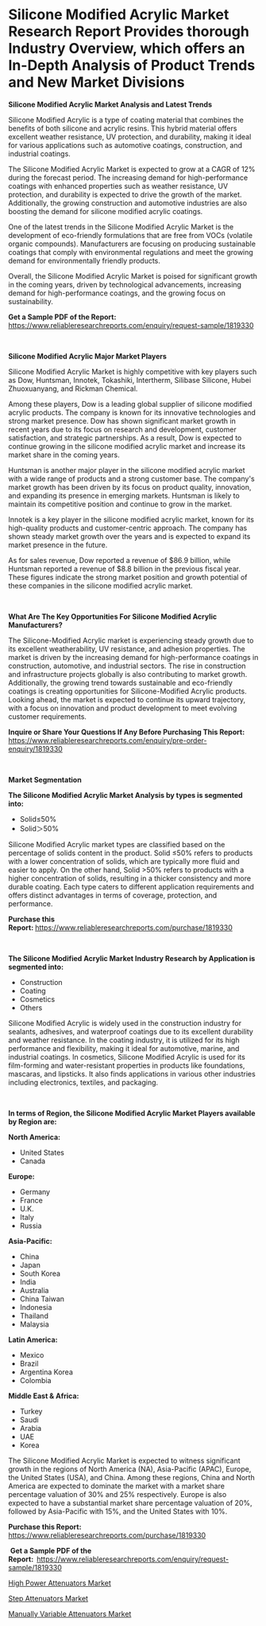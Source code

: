 <p><h1>Silicone Modified Acrylic Market Research Report Provides thorough Industry Overview, which offers an In-Depth Analysis of Product Trends and New Market Divisions</h1></p><p><strong>Silicone Modified Acrylic Market Analysis and Latest Trends</strong></p>
<p><p>Silicone Modified Acrylic is a type of coating material that combines the benefits of both silicone and acrylic resins. This hybrid material offers excellent weather resistance, UV protection, and durability, making it ideal for various applications such as automotive coatings, construction, and industrial coatings.</p><p>The Silicone Modified Acrylic Market is expected to grow at a CAGR of 12% during the forecast period. The increasing demand for high-performance coatings with enhanced properties such as weather resistance, UV protection, and durability is expected to drive the growth of the market. Additionally, the growing construction and automotive industries are also boosting the demand for silicone modified acrylic coatings.</p><p>One of the latest trends in the Silicone Modified Acrylic Market is the development of eco-friendly formulations that are free from VOCs (volatile organic compounds). Manufacturers are focusing on producing sustainable coatings that comply with environmental regulations and meet the growing demand for environmentally friendly products.</p><p>Overall, the Silicone Modified Acrylic Market is poised for significant growth in the coming years, driven by technological advancements, increasing demand for high-performance coatings, and the growing focus on sustainability.</p></p>
<p><strong>Get a Sample PDF of the Report:&nbsp;</strong> <a href="https://www.reliableresearchreports.com/enquiry/request-sample/1819330">https://www.reliableresearchreports.com/enquiry/request-sample/1819330</a></p>
<p>&nbsp;</p>
<p><strong>Silicone Modified Acrylic Major Market Players</strong></p>
<p><p>Silicone Modified Acrylic Market is highly competitive with key players such as Dow, Huntsman, Innotek, Tokashiki, Intertherm, Silibase Silicone, Hubei Zhuoxuanyang, and Rickman Chemical. </p><p>Among these players, Dow is a leading global supplier of silicone modified acrylic products. The company is known for its innovative technologies and strong market presence. Dow has shown significant market growth in recent years due to its focus on research and development, customer satisfaction, and strategic partnerships. As a result, Dow is expected to continue growing in the silicone modified acrylic market and increase its market share in the coming years.</p><p>Huntsman is another major player in the silicone modified acrylic market with a wide range of products and a strong customer base. The company's market growth has been driven by its focus on product quality, innovation, and expanding its presence in emerging markets. Huntsman is likely to maintain its competitive position and continue to grow in the market.</p><p>Innotek is a key player in the silicone modified acrylic market, known for its high-quality products and customer-centric approach. The company has shown steady market growth over the years and is expected to expand its market presence in the future.</p><p>As for sales revenue, Dow reported a revenue of $86.9 billion, while Huntsman reported a revenue of $8.8 billion in the previous fiscal year. These figures indicate the strong market position and growth potential of these companies in the silicone modified acrylic market.</p></p>
<p>&nbsp;</p>
<p><strong>What Are The Key Opportunities For Silicone Modified Acrylic Manufacturers?</strong></p>
<p><p>The Silicone-Modified Acrylic market is experiencing steady growth due to its excellent weatherability, UV resistance, and adhesion properties. The market is driven by the increasing demand for high-performance coatings in construction, automotive, and industrial sectors. The rise in construction and infrastructure projects globally is also contributing to market growth. Additionally, the growing trend towards sustainable and eco-friendly coatings is creating opportunities for Silicone-Modified Acrylic products. Looking ahead, the market is expected to continue its upward trajectory, with a focus on innovation and product development to meet evolving customer requirements.</p></p>
<p><strong>Inquire or Share Your Questions If Any Before Purchasing This Report:</strong> <a href="https://www.reliableresearchreports.com/enquiry/pre-order-enquiry/1819330">https://www.reliableresearchreports.com/enquiry/pre-order-enquiry/1819330</a></p>
<p>&nbsp;</p>
<p><strong>Market Segmentation</strong></p>
<p><strong>The Silicone Modified Acrylic Market Analysis by types is segmented into:</strong></p>
<p><ul><li>Solid≤50%</li><li>Solid＞50%</li></ul></p>
<p><p>Silicone Modified Acrylic market types are classified based on the percentage of solids content in the product. Solid ≤50% refers to products with a lower concentration of solids, which are typically more fluid and easier to apply. On the other hand, Solid >50% refers to products with a higher concentration of solids, resulting in a thicker consistency and more durable coating. Each type caters to different application requirements and offers distinct advantages in terms of coverage, protection, and performance.</p></p>
<p><strong>Purchase this Report:&nbsp;</strong><a href="https://www.reliableresearchreports.com/purchase/1819330">https://www.reliableresearchreports.com/purchase/1819330</a></p>
<p>&nbsp;</p>
<p><strong>The Silicone Modified Acrylic Market Industry Research by Application is segmented into:</strong></p>
<p><ul><li>Construction</li><li>Coating</li><li>Cosmetics</li><li>Others</li></ul></p>
<p><p>Silicone Modified Acrylic is widely used in the construction industry for sealants, adhesives, and waterproof coatings due to its excellent durability and weather resistance. In the coating industry, it is utilized for its high performance and flexibility, making it ideal for automotive, marine, and industrial coatings. In cosmetics, Silicone Modified Acrylic is used for its film-forming and water-resistant properties in products like foundations, mascaras, and lipsticks. It also finds applications in various other industries including electronics, textiles, and packaging.</p></p>
<p>&nbsp;</p>
<p><strong>In terms of Region, the Silicone Modified Acrylic Market Players available by Region are:</strong></p>
<p>
    <p> <strong> North America: </strong>
        <ul>
            <li>United States</li>
            <li>Canada</li>
        </ul>
        </p> 
    <p> <strong> Europe: </strong>
        <ul>
            <li>Germany</li>
            <li>France</li>
            <li>U.K.</li>
            <li>Italy</li>
            <li>Russia</li>
        </ul>
        </p> 
    <p> <strong> Asia-Pacific: </strong>
        <ul>
            <li>China</li>
            <li>Japan</li>
            <li>South Korea</li>
            <li>India</li>
            <li>Australia</li>
            <li>China Taiwan</li>
            <li>Indonesia</li>
            <li>Thailand</li>
            <li>Malaysia</li>
        </ul>
        </p> 
    <p> <strong> Latin America: </strong>
        <ul>
            <li>Mexico</li>
            <li>Brazil</li>
            <li>Argentina Korea</li>
            <li>Colombia</li>
        </ul>
        </p> 
    <p> <strong> Middle East & Africa: </strong>
        <ul>
            <li>Turkey</li>
            <li>Saudi</li>
            <li>Arabia</li>
            <li>UAE</li>
            <li>Korea</li>
        </ul>
    </p>
    </p>
<p><p>The Silicone Modified Acrylic Market is expected to witness significant growth in the regions of North America (NA), Asia-Pacific (APAC), Europe, the United States (USA), and China. Among these regions, China and North America are expected to dominate the market with a market share percentage valuation of 30% and 25% respectively. Europe is also expected to have a substantial market share percentage valuation of 20%, followed by Asia-Pacific with 15%, and the United States with 10%.</p></p>
<p><strong>Purchase this Report: </strong><a href="https://www.reliableresearchreports.com/purchase/1819330">https://www.reliableresearchreports.com/purchase/1819330</a></p>
<p>&nbsp;<strong>Get a Sample PDF of the Report:&nbsp;&nbsp;</strong><a href="https://www.reliableresearchreports.com/enquiry/request-sample/1819330">https://www.reliableresearchreports.com/enquiry/request-sample/1819330</a></p>
<p><strong></strong></p>
<p><p><a href="https://view.publitas.com/reportprime-1/high-power-attenuators-market-furnish-information-about-market-size-market-share-market-dynamics-and-projections-spanning-from-2023-to-2030/">High Power Attenuators Market</a></p><p><a href="https://view.publitas.com/reportprime-1/step-attenuators-market-insights-market-players-and-forecast-till-2030/">Step Attenuators Market</a></p><p><a href="https://view.publitas.com/reportprime-1/manually-variable-attenuators-market-size-global-industry-overview-market-segmentation-and-forecast-2023-to-2030/">Manually Variable Attenuators Market</a></p></p>